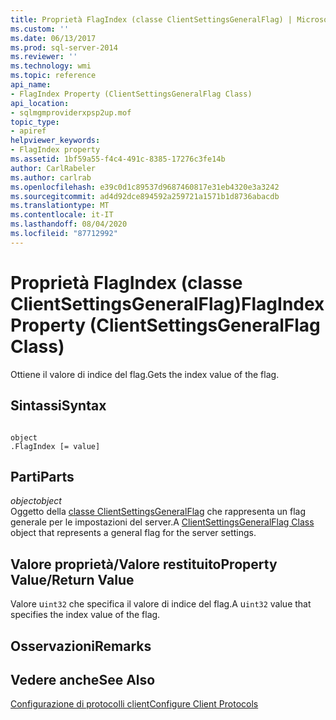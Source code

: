 ```yaml
---
title: Proprietà FlagIndex (classe ClientSettingsGeneralFlag) | Microsoft Docs
ms.custom: ''
ms.date: 06/13/2017
ms.prod: sql-server-2014
ms.reviewer: ''
ms.technology: wmi
ms.topic: reference
api_name:
- FlagIndex Property (ClientSettingsGeneralFlag Class)
api_location:
- sqlmgmproviderxpsp2up.mof
topic_type:
- apiref
helpviewer_keywords:
- FlagIndex property
ms.assetid: 1bf59a55-f4c4-491c-8385-17276c3fe14b
author: CarlRabeler
ms.author: carlrab
ms.openlocfilehash: e39c0d1c89537d9687460817e31eb4320e3a3242
ms.sourcegitcommit: ad4d92dce894592a259721a1571b1d8736abacdb
ms.translationtype: MT
ms.contentlocale: it-IT
ms.lasthandoff: 08/04/2020
ms.locfileid: "87712992"
---
```

# <a name="flagindex-property-clientsettingsgeneralflag-class"></a><span data-ttu-id="7b019-102">Proprietà FlagIndex (classe ClientSettingsGeneralFlag)</span><span class="sxs-lookup"><span data-stu-id="7b019-102">FlagIndex Property (ClientSettingsGeneralFlag Class)</span></span>
  <span data-ttu-id="7b019-103">Ottiene il valore di indice del flag.</span><span class="sxs-lookup"><span data-stu-id="7b019-103">Gets the index value of the flag.</span></span>  
  
## <a name="syntax"></a><span data-ttu-id="7b019-104">Sintassi</span><span class="sxs-lookup"><span data-stu-id="7b019-104">Syntax</span></span>  
  
```  
  
object  
.FlagIndex [= value]  
```  
  
## <a name="parts"></a><span data-ttu-id="7b019-105">Parti</span><span class="sxs-lookup"><span data-stu-id="7b019-105">Parts</span></span>  
 <span data-ttu-id="7b019-106">*object*</span><span class="sxs-lookup"><span data-stu-id="7b019-106">*object*</span></span>  
 <span data-ttu-id="7b019-107">Oggetto della [classe ClientSettingsGeneralFlag](clientsettingsgeneralflag-class.md) che rappresenta un flag generale per le impostazioni del server.</span><span class="sxs-lookup"><span data-stu-id="7b019-107">A [ClientSettingsGeneralFlag Class](clientsettingsgeneralflag-class.md) object that represents a general flag for the server settings.</span></span>  
  
## <a name="property-valuereturn-value"></a><span data-ttu-id="7b019-108">Valore proprietà/Valore restituito</span><span class="sxs-lookup"><span data-stu-id="7b019-108">Property Value/Return Value</span></span>  
 <span data-ttu-id="7b019-109">Valore u`int32` che specifica il valore di indice del flag.</span><span class="sxs-lookup"><span data-stu-id="7b019-109">A u`int32` value that specifies the index value of the flag.</span></span>  
  
## <a name="remarks"></a><span data-ttu-id="7b019-110">Osservazioni</span><span class="sxs-lookup"><span data-stu-id="7b019-110">Remarks</span></span>  
  
## <a name="see-also"></a><span data-ttu-id="7b019-111">Vedere anche</span><span class="sxs-lookup"><span data-stu-id="7b019-111">See Also</span></span>  
 [<span data-ttu-id="7b019-112">Configurazione di protocolli client</span><span class="sxs-lookup"><span data-stu-id="7b019-112">Configure Client Protocols</span></span>](https://technet.microsoft.com/library/ms181035.aspx)  
  
  
